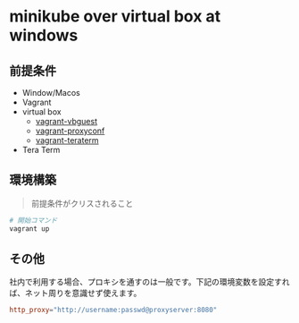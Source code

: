 # minikube over virtual box at windows

## 前提条件

* Window/Macos
* Vagrant
* virtual box
    * [vagrant-vbguest](https://github.com/dotless-de/vagrant-vbguest)
    * [vagrant-proxyconf](https://github.com/tmatilai/vagrant-proxyconf)
    * [vagrant-teraterm](https://github.com/tiibun/vagrant-teraterm)
* Tera Term

## 環境構築

> 前提条件がクリスされること

```powershell
# 開始コマンド
vagrant up
```

## その他
社内で利用する場合、プロキシを通すのは一般です。下記の環境変数を設定すれば、ネット周りを意識せず使えます。

```conf
http_proxy="http://username:passwd@proxyserver:8080"
```
